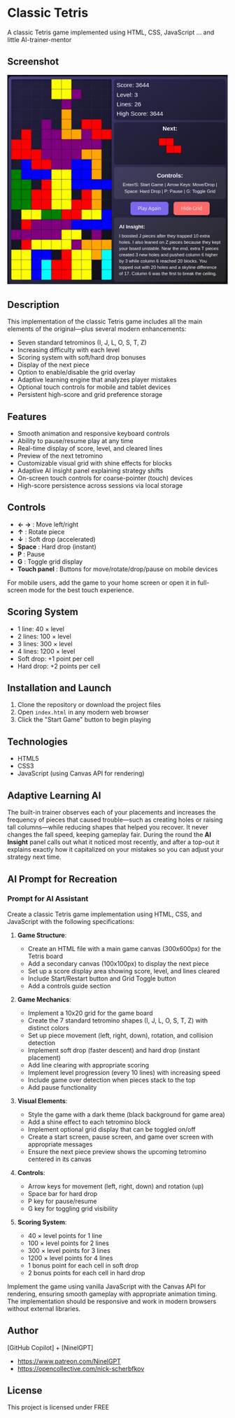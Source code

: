 # Classic Tetris

A classic Tetris game implemented using HTML, CSS, JavaScript ... and little AI-trainer-mentor

## Screenshot

![Classic Tetris Gameplay](screenshot.jpg)

## Description

This implementation of the classic Tetris game includes all the main elements of the original—plus several modern enhancements:
- Seven standard tetrominos (I, J, L, O, S, T, Z)
- Increasing difficulty with each level
- Scoring system with soft/hard drop bonuses
- Display of the next piece
- Option to enable/disable the grid overlay
- Adaptive learning engine that analyzes player mistakes
- Optional touch controls for mobile and tablet devices
- Persistent high-score and grid preference storage

## Features

- Smooth animation and responsive keyboard controls
- Ability to pause/resume play at any time
- Real-time display of score, level, and cleared lines
- Preview of the next tetromino
- Customizable visual grid with shine effects for blocks
- Adaptive AI insight panel explaining strategy shifts
- On-screen touch controls for coarse-pointer (touch) devices
- High-score persistence across sessions via local storage

## Controls

- **← →** : Move left/right
- **↑** : Rotate piece
- **↓** : Soft drop (accelerated)
- **Space** : Hard drop (instant)
- **P** : Pause
- **G** : Toggle grid display
- **Touch panel** : Buttons for move/rotate/drop/pause on mobile devices

For mobile users, add the game to your home screen or open it in full-screen mode for the best touch experience.

## Scoring System

- 1 line: 40 × level
- 2 lines: 100 × level
- 3 lines: 300 × level
- 4 lines: 1200 × level
- Soft drop: +1 point per cell
- Hard drop: +2 points per cell

## Installation and Launch

1. Clone the repository or download the project files
2. Open `index.html` in any modern web browser
3. Click the "Start Game" button to begin playing

## Technologies

- HTML5
- CSS3
- JavaScript (using Canvas API for rendering)

## Adaptive Learning AI

The built-in trainer observes each of your placements and increases the frequency of pieces that caused trouble—such as creating holes or raising tall columns—while reducing shapes that helped you recover. It never changes the fall speed, keeping gameplay fair. During the round the **AI Insight** panel calls out what it noticed most recently, and after a top-out it explains exactly how it capitalized on your mistakes so you can adjust your strategy next time.

## AI Prompt for Recreation

### Prompt for AI Assistant

Create a classic Tetris game implementation using HTML, CSS, and JavaScript with the following specifications:

1. **Game Structure**:
   - Create an HTML file with a main game canvas (300x600px) for the Tetris board
   - Add a secondary canvas (100x100px) to display the next piece
   - Set up a score display area showing score, level, and lines cleared
   - Include Start/Restart button and Grid Toggle button
   - Add a controls guide section

2. **Game Mechanics**:
   - Implement a 10x20 grid for the game board
   - Create the 7 standard tetromino shapes (I, J, L, O, S, T, Z) with distinct colors
   - Set up piece movement (left, right, down), rotation, and collision detection
   - Implement soft drop (faster descent) and hard drop (instant placement)
   - Add line clearing with appropriate scoring
   - Implement level progression (every 10 lines) with increasing speed
   - Include game over detection when pieces stack to the top
   - Add pause functionality

3. **Visual Elements**:
   - Style the game with a dark theme (black background for game area)
   - Add a shine effect to each tetromino block
   - Implement optional grid display that can be toggled on/off
   - Create a start screen, pause screen, and game over screen with appropriate messages
   - Ensure the next piece preview shows the upcoming tetromino centered in its canvas

4. **Controls**:
   - Arrow keys for movement (left, right, down) and rotation (up)
   - Space bar for hard drop
   - P key for pause/resume
   - G key for toggling grid visibility

5. **Scoring System**:
   - 40 × level points for 1 line
   - 100 × level points for 2 lines
   - 300 × level points for 3 lines
   - 1200 × level points for 4 lines
   - 1 bonus point for each cell in soft drop
   - 2 bonus points for each cell in hard drop

Implement the game using vanilla JavaScript with the Canvas API for rendering, ensuring smooth gameplay with appropriate animation timing. The implementation should be responsive and work in modern browsers without external libraries.

## Author

[GitHub Copilot] + [NinelGPT]

  - https://www.patreon.com/NinelGPT
  - https://opencollective.com/nick-scherbfkov

## License

This project is licensed under FREE

